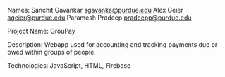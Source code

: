 Names:
Sanchit Gavankar sgavanka@purdue.edu
Alex Geier ageier@purdue.edu
Paramesh Pradeep pradeepp@purdue.edu

Project Name: GrouPay

Description: Webapp used for accounting and tracking payments due or owed within groups of people.

Technologies:
JavaScript, HTML, Firebase